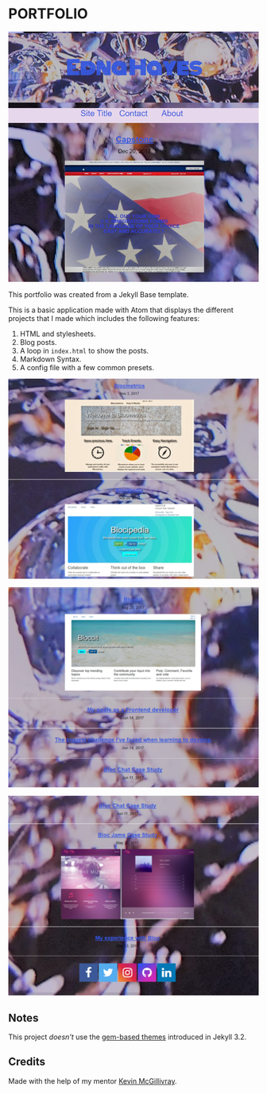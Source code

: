 # PORTFOLIO

![Portfolio Home Page](/images/newPO.png)

This portfolio was created from a Jekyll Base template.

This is a basic application made with Atom that displays the different projects that I made which includes the following features:

1. HTML and stylesheets.
2. Blog posts.
3. A loop in `index.html` to show the posts.
4. Markdown Syntax.
5. A config file with a few common presets.

![Portfolio Home Page Part 2](/images/newPortTwo.png)

![Portfolio Home Page Part ](/images/newPortThree.png)

![Portfolio Home Page Part ](/images/newPortFour.png)

## Notes

This project *doesn't* use the [gem-based themes](https://jekyllrb.com/docs/themes/) introduced in Jekyll 3.2.

## Credits

Made with the help of my mentor [Kevin McGillivray](http://kevinmcgillivray.net/about).
